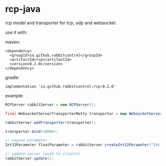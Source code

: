 # rcp-java

rcp model and transporter for tcp, udp and websocket

use it with:

maven:
```
<dependency>
  <groupId>io.github.rabbitcontrol</groupId>
  <artifactId>rcp</artifactId>
  <version>0.2.0</version>
</dependency>
```

gradle:
```
implementation 'io.github.rabbitcontrol:rcp:0.2.0'
```


example:
``` java
RCPServer rabbitServer = new RCPServer();

final WebsocketServerTransporterNetty transporter = new WebsocketServerTransporterNetty();

rabbitServer.addTransporter(transporter);

transporter.bind(10000);

// expose parameter
Int32Parameter floatParameter = rabbitServer.createInt32Parameter("Int 32");

// update server (push to clients)
rabbitServer.update();
```
